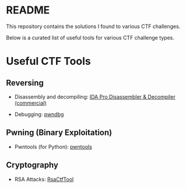 # README

This repository contains the solutions I found to various CTF challenges.

Below is a curated list of useful tools for various CTF challenge types.

# Useful CTF Tools

## Reversing

- Disassembly and decompiling:
[IDA Pro Disassembler & Decompiler (commercial)](https://www.hex-rays.com/products/ida/)

- Debugging:
[pwndbg](https://github.com/pwndbg/pwndbg)

## Pwning (Binary Exploitation)

- Pwntools (for Python):
[pwntools](https://docs.pwntools.com/en/stable/)

## Cryptography

- RSA Attacks:
[RsaCtfTool](https://github.com/Ganapati/RsaCtfTool)
